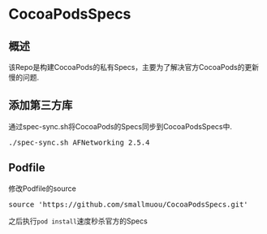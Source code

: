 # CocoaPodsSpecs

## 概述
该Repo是构建CocoaPods的私有Specs，主要为了解决官方CocoaPods的更新慢的问题.

## 添加第三方库
通过spec-sync.sh将CocoaPods的Specs同步到CocoaPodsSpecs中.

<pre>
./spec-sync.sh AFNetworking 2.5.4
</pre>

## Podfile
修改Podfile的source
<pre>
source 'https://github.com/smallmuou/CocoaPodsSpecs.git'
</pre>
之后执行`pod install`速度秒杀官方的Specs